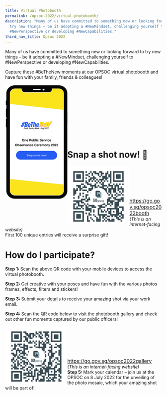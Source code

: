 ```yaml
---
title: Virtual Photobooth
permalink: /opsoc-2022/virtual-photobooth/
description: "Many of us have committed to something new or looking forward to
  try new things – be it adopting a #NewMindset, challenging yourself to
  #NewPerspective or developing #NewCapabilities."
third_nav_title: Opsoc 2022
---
```



Many of us have committed to something new or looking forward to try new things – be it adopting a #NewMindset, challenging yourself to #NewPerspective or developing #NewCapabilities.

Capture these #BeTheNew moments at our OPSOC virtual photobooth and have fun with your family, friends & colleagues! 

<img src="/images/bethenew2022.png" alt="QR Code" style="width:200px;" align="left"/>
<br><br><br><br><br><br><br><br><br><br>

# Snap a shot now! 📸
<img src="/images/Photo QR.png" alt="QR Code" style="width:200px;" align="left"/>
<br><br><br><br><br><br>
<a href="https://go.gov.sg/opsoc2022booth" style="font-size:16px;">https://go.gov.sg/opsoc2022booth</a><br>
<i>(This is an internet-facing website)</i><br>
First 100 unique entries will receive a surprise gift!


# How do I participate? 
<b>Step 1: </b><span>Scan the above QR code with your mobile devices to access the virtual photobooth. </span>

<b>Step 2: </b><span>Get creative with your poses and have fun with the various photos frames, effects, filters and stickers! </span>

<b>Step 3: </b><span>Submit your details to receive your amazing shot via your work email.  </span>

<b>Step 4: </b><span>Scan the QR code below to visit the photobooth gallery and check out other fun moments captured by our public officers!  </span>

<img src="/images/Gallery QR.png" alt="QR Code" style="width:200px;" align="left"/>
<br><br><br><br><br><br>
<a href="https://go.gov.sg/opsoc2022gallery" style="font-size:16px;">https://go.gov.sg/opsoc2022gallery</a><br>
<i>(This is an internet-facing website)</i><br>
<b>Step 5: </b><span>Mark your calendar – join us at the OPSOC on 8 July 2022 for the unveiling of the photo mosaic, which your amazing shot will be part of!</span>